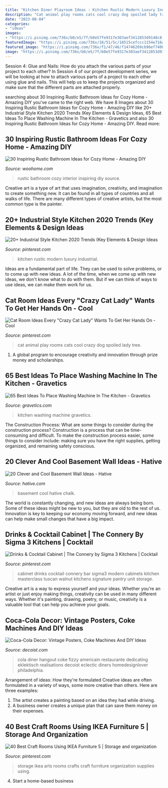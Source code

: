```yaml
---
title: "Kitchen Diner Playroom Ideas : Kitchen Rustic Modern Luxury Industrial"
description: "Cat animal play rooms cats cool crazy dog spoiled lady tree"
date: "2023-08-04"
categories:
- "ideas"
images:
- "https://i.pinimg.com/736x/b0/e5/7f/b0e57fe9317e303aef3412853d9148c8.jpg"
featuredImage: "https://i.pinimg.com/736x/18/51/5c/18515cefccc1154e716ad4bfef7736e1--cat-play-rooms-dog-rooms.jpg"
featured_image: "https://i.pinimg.com/736x/f1/47/46/f14746269cb96ef7400e765d9200dc1f.jpg"
image: "https://i.pinimg.com/736x/b0/e5/7f/b0e57fe9317e303aef3412853d9148c8.jpg"
---
```



Session 4: Glue and Nails: How do you attach the various parts of your project to each other?
In Session 4 of our project development series, we will be looking at how to attach various parts of a project to each other using glue and nails. This will help us to keep the projects organized and make sure that the different parts are attached properly.

	

		
searching about 30 Inspiring Rustic Bathroom Ideas for Cozy Home - Amazing DIY you've came to the right web. We have 8 Images about 30 Inspiring Rustic Bathroom Ideas for Cozy Home - Amazing DIY like 20+ Industrial Style Kitchen 2020 Trends (Key Elements &amp; Design Ideas, 65 Best Ideas To Place Washing Machine In The Kitchen - Gravetics and also 30 Inspiring Rustic Bathroom Ideas for Cozy Home - Amazing DIY. Read more:
		
    
## 30 Inspiring Rustic Bathroom Ideas For Cozy Home - Amazing DIY

<img loading=lazy src="https://www.woohome.com/wp-content/uploads/2014/06/rustic-bathroom-ideas-25.jpg" onerror="this.onerror=null;this.src='https://tse3.mm.bing.net/th?id=OIP.sTjmDMKpCZ3FlGNwT7QtoQHaKc&amp;pid=15.1';" alt="30 Inspiring Rustic Bathroom Ideas for Cozy Home - Amazing DIY">

_Source: woohome.com_

>rustic bathroom cozy interior inspiring diy source. 

	

Creative art is a type of art that uses imagination, creativity, and imagination to create something new. It can be found in all types of countries and all walks of life. There are many different types of creative artists, but the most common type is the painter.

    
## 20+ Industrial Style Kitchen 2020 Trends (Key Elements &amp; Design Ideas

<img loading=lazy src="https://i.pinimg.com/736x/b0/e5/7f/b0e57fe9317e303aef3412853d9148c8.jpg" onerror="this.onerror=null;this.src='https://tse4.mm.bing.net/th?id=OIP.sjGo1wGY40sZJzGB4geAyQHaLH&amp;pid=15.1';" alt="20+ Industrial Style Kitchen 2020 Trends (Key Elements &amp; Design Ideas">

_Source: pinterest.com_

>kitchen rustic modern luxury industrial. 

	

Ideas are a fundamental part of life. They can be used to solve problems, or to come up with new ideas. A lot of the time, when we come up with new ideas, we don't know what to do with them. But if we can think of ways to use ideas, we can make them work for us.

    
## Cat Room Ideas Every &quot;Crazy Cat Lady&quot; Wants To Get Her Hands On - Cool

<img loading=lazy src="https://i.pinimg.com/736x/18/51/5c/18515cefccc1154e716ad4bfef7736e1--cat-play-rooms-dog-rooms.jpg" onerror="this.onerror=null;this.src='https://tse3.mm.bing.net/th?id=OIP.Y-_M2-Lp5rkehFzgq9jSRgHaLX&amp;pid=15.1';" alt="Cat Room Ideas Every &quot;Crazy Cat Lady&quot; Wants To Get Her Hands On - Cool">

_Source: pinterest.com_

>cat animal play rooms cats cool crazy dog spoiled lady tree. 

	

1. A global program to encourage creativity and innovation through prize money and scholarships. 

    
## 65 Best Ideas To Place Washing Machine In The Kitchen - Gravetics

<img loading=lazy src="https://www.gravetics.com/wp-content/uploads/2018/05/Washing-machine-in-kitchen-6.jpg" onerror="this.onerror=null;this.src='https://tse2.mm.bing.net/th?id=OIP.c49rNIJsvXfPDcectOT7iQHaE7&amp;pid=15.1';" alt="65 Best Ideas To Place Washing Machine In The Kitchen - Gravetics">

_Source: gravetics.com_

>kitchen washing machine gravetics. 

	

The Construction Process: What are some things to consider during the construction process?
Construction is a process that can be time-consuming and difficult. To make the construction process easier, some things to consider include: making sure you have the right supplies, getting organized, and remaining safety conscious.

    
## 20 Clever And Cool Basement Wall Ideas - Hative

<img loading=lazy src="https://hative.com/wp-content/uploads/2014/05/basement-wall-ideas/17-chalk-wall-basement.jpg" onerror="this.onerror=null;this.src='https://tse1.mm.bing.net/th?id=OIP.XIAcBqTxaZNxCML3d3ajDwHaLH&amp;pid=15.1';" alt="20 Clever and Cool Basement Wall Ideas - Hative">

_Source: hative.com_

>basement cool hative chalk. 

	

The world is constantly changing, and new ideas are always being born. Some of these ideas might be new to you, but they are old to the rest of us. Innovation is key to keeping our economy moving forward, and new ideas can help make small changes that have a big impact.

    
## Drinks &amp; Cocktail Cabinet | The Connery By Sigma 3 Kitchens | Cocktail

<img loading=lazy src="https://i.pinimg.com/736x/6b/9f/0b/6b9f0bc657da249e1d90ae96e202ecbd.jpg" onerror="this.onerror=null;this.src='https://tse4.mm.bing.net/th?id=OIP.PfqxXnqftyN8WeJNhucwrgHaKd&amp;pid=15.1';" alt="Drinks &amp; Cocktail Cabinet | The Connery by Sigma 3 Kitchens | Cocktail">

_Source: pinterest.com_

>cabinet drinks cocktail connery bar sigma3 modern cabinets kitchen masterclass tuscan walnut kitchens signature pantry unit storage. 

	

Creative art is a way to express yourself and your ideas. Whether you're an artist or just enjoy making things, creativity can be used in many different ways. Whether it's painting, drawing, poetry, or music, creativity is a valuable tool that can help you achieve your goals.

    
## Coca-Cola Decor: Vintage Posters, Coke Machines And DIY Ideas

<img loading=lazy src="https://cdn.decoist.com/wp-content/uploads/2014/05/Turn-the-basement-into-a-fun-hangout-and-game-room-with-a-Coca-Cola-themed-diner.jpg" onerror="this.onerror=null;this.src='https://tse4.mm.bing.net/th?id=OIP.755H4Mtwe9TdMPJCYP2dvQHaFL&amp;pid=15.1';" alt="Coca-Cola Decor: Vintage Posters, Coke Machines And DIY Ideas">

_Source: decoist.com_

>cola diner hangout coke fizzy americain restaurante dedicating eklektisch realisations decoist eclectic diners homedesignlover philadelphia. 

	

Arrangement of ideas: How they're formulated
Creative ideas are often formulated in a variety of ways, some more creative than others. Here are three examples:
1. The artist creates a painting based on an idea they had while driving.
2. A business owner creates a unique plan that can save them money on their expenses.

    
## 40 Best Craft Rooms Using IKEA Furniture 5 | Storage And Organization

<img loading=lazy src="https://i.pinimg.com/736x/f1/47/46/f14746269cb96ef7400e765d9200dc1f.jpg" onerror="this.onerror=null;this.src='https://tse2.mm.bing.net/th?id=OIP.UAYF6T9mHt-GPvhZQuZGxQHaM1&amp;pid=15.1';" alt="40 Best Craft Rooms Using IKEA Furniture 5 | Storage and organization">

_Source: pinterest.com_

>storage ikea arts rooms crafts craft furniture organization supplies using. 

	

4. Start a home-based business

